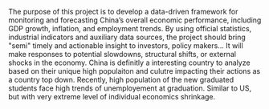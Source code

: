The purpose of this project is to develop a data-driven framework for monitoring and forecasting China’s overall economic performance, including GDP growth, inflation, and employment trends. By using official statistics, industrial indicators and auxiliary data sources, the project should bring "semi" timely and actionable insight to investors, policy makers... It will make responses to potential slowdowns, structural shifts, or external shocks in the economy. 
China is definitly a interesting country to analyze based on their unique high populaiton and culutre impacting their actions as a country top down. Recently, high population of the new graduated students face high trends of unemployement at graduation. Similar to US, but with very extreme level of individual economics shrinkage. 
